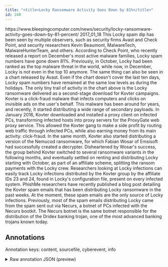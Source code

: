 ```yaml
---
title: "<title>Locky Ransomware Activity Goes Down by 81%</title>"
id: 248
---
```


<title>Locky Ransomware Activity Goes Down by 81%</title>
<source> https://www.bleepingcomputer.com/news/security/locky-ransomware-activity-goes-down-by-81-percent/ </source>
<date> 2017_01_18 </date>
<text>
This Locky spam dip has been seen by multiple observers, such as security firms Avast and Check Point, and security researchers Kevin Beaumont, MalwareTech, MalwareHunterTeam, and others.
According to Check Point, who recently released a report on December's most active malware families, Locky spam numbers have gone down 81%.
Previously, in October, Locky had been ranked as the top malware threat in the world, while now, in December, Locky is not even in the top 10 anymore.
The same thing can also be seen in a chart released by Avast.
Even if the chart doesn't cover the last ten days, Locky spam numbers have remained at the same low levels as during the holidays.
The only tiny trail of activity in the chart above is the Locky ransomware delivered as a second-stage download for Kovter campaigns.
Kovter is a click-fraud malware that infects computers and clicks on invisible ads on the user's behalf.
This malware has been around for years, and recently, it started distributing a wide range of secondary payloads.
In January 2016, Kovter downloaded and installed a proxy client on infected PCs, transforming infected hosts into proxy servers for the ProxyGate web proxy service.
This allowed the Kovter gang to make a side profit by routing web traffic through infected PCs, while also earning money from its main activity: click-fraud.
In the same month, Kovter also started distributing a version of the Nemucod ransomware, for which Fabian Wosar of Emsisoft had successfully created a decrypter.
Disheartened by Wosar's success, the group behind Kovter switched to several ransomware variants in the following months, and eventually settled on renting and distributing Locky starting with October, as part of an affiliate scheme, splitting the ransom payments with the Locky crew.
Researchers looking at Locky infections can easily track Locky infections distributed by the Kovter group by the affiliate IDs 23 and 24, found in Locky's configuration file, present on every infected system.
PhishMe researchers have recently published a blog post detailing the Kovter spam emails that has been distributing Locky ransomware in the past weeks.
At the moment, these spam emails are the only source of Locky infections.
Previously, most of the spam emails distributing Locky came from the spam sent out via Necurs, a botnet of PCs infected with the Necurs bootkit.
The Necurs botnet is the same botnet responsible for the distribution of the Dridex banking trojan, one of the most advanced banking trojans known today.
</text>



## Annotations

Annotation keys: content, sourcefile, cyberevent, info

<details>
<summary>Raw annotation JSON (preview)</summary>

```json
{
  "content": "This Locky spam dip has been seen by multiple observers, such as security firms Avast and Check Point, and security researchers Kevin Beaumont, MalwareTech, MalwareHunterTeam, and others. According to Check Point, who recently released a report on December's most active malware families, Locky spam numbers have gone down 81%. Previously, in October, Locky had been ranked as the top malware threat in the world, while now, in December, Locky is not even in the top 10 anymore. The same thing can also be seen in a chart released by Avast. Even if the chart doesn't cover the last ten days, Locky spam numbers have remained at the same low levels as during the holidays. The only tiny trail of activity in the chart above is the Locky ransomware delivered as a second-stage download for Kovter campaigns. Kovter is a click-fraud malware that infects computers and clicks on invisible ads on the user's behalf. This malware has been around for years, and recently, it started distributing a wide range of secondary payloads. In January 2016, Kovter downloaded and installed a proxy client on infected PCs, transforming infected hosts into proxy servers for the ProxyGate web proxy service. This allowed the Kovter gang to make a side profit by routing web traffic through infected PCs, while also earning money from its main activity: click-fraud. In the same month, Kovter also started distributing a version of the Nemucod ransomware, for which Fabian Wosar of Emsisoft had successfully created a decrypter. Disheartened by Wosar's success, the group behind Kovter switched to several ransomware variants in the following months, and eventually settled on renting and distributing Locky starting with October, as part of an affiliate scheme, splitting the ransom payments with the Locky crew. Researchers looking at Locky infections can easily track Locky infections distributed by the Kovter group by the affiliate IDs 23 and 24, found in Locky's configuration file, present on every infected system. PhishMe researchers have recently published a blog post detailing the Kovter spam emails that has been distributing Locky ransomware in the past weeks. At the moment, these spam emails are the only source of Locky infections. Previously, most of the spam emails distributing Locky came from the spam sent out via Necurs, a botnet of PCs infected with the Necurs bootkit. The Necurs botnet is the same botnet responsible for the distribution of the Dridex banking trojan, one of the most advanced banking trojans known today.",
  "sourcefile": "248.txt",
  "cyberevent": {
    "hopper": [
      {
        "index": 0,
        "events": [
          {
            "index": "E1",
            "type": "Attack",
            "realis": "Generic",
            "nugget": {
              "startOffset": 1754,
              "index": "T1",
              "endOffset": 1773,
              "text": "the ransom payments"
            },
            "argument": [
              {
                "index": "T2",
                "text": "the Locky crew",
                "endOffset": 1793,
                "role": {
                  "type": "Attacker"
                },
                "startOffset": 1779,
                "type": "Person"
              },
              {
                "index": "T3",
                "text": "October",
                "endOffset": 1710,
                "role": {
                  "type": "Time"
                },
                "startOffset": 1703,
                "type": "Time"
              },
              {
                "index": "T4",
                "external_reference": {
                  "wikidataid": "Q22920668"
                },
                "endOffset": 1688,
                "role": {
                  "type": "Tool"
                },
                "text": "Locky",
                "startOffset": 1683,
                "type": "Malware"
              }
            ],
            "subtype": "Ransom"
          }
        ]
      },
  
```
</details>
